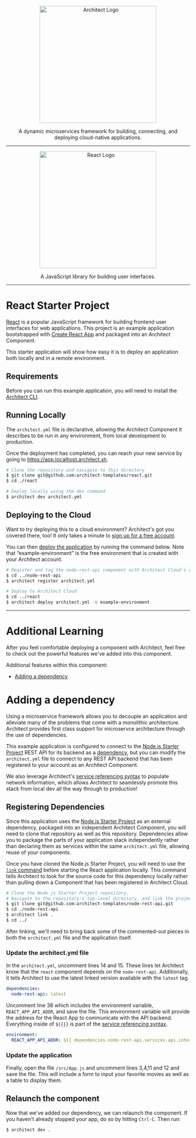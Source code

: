 <p align="center">
  <picture>
    <source media="(prefers-color-scheme: dark)" srcset="https://cdn.architect.io/logo/horizontal-inverted.png">
    <source media="(prefers-color-scheme: light)" srcset="https://cdn.architect.io/logo/horizontal.png">
    <img width="320" alt="Architect Logo" src="https://cdn.architect.io/logo/horizontal.png">
  </picture>
</p>

<p align="center">
  A dynamic microservices framework for building, connecting, and deploying cloud-native applications.
</p>

---

<p align="center">
  <a href="//react.org" target="blank"><img src="https://create-react-app.dev/img/logo.svg" width="320" alt="React Logo" /></a>
</p>

<p align="center">
  A JavaScript library for building user interfaces.
</p>

---

# React Starter Project
[React](https://reactjs.org/) is a popular JavaScript framework for building frontend user interfaces for web applications. This project is an example application bootstrapped with [Create React App](https://github.com/facebook/create-react-app) and packaged into an Architect Component.

This starter application will show how easy it is to deploy an application both locally and in a remote environment.

## Requirements
Before you can run this example application, you will need to install the [Architect CLI](https://github.com/architect-team/architect-cli).

## Running Locally
The `architect.yml` file is declarative, allowing the Architect Component it describes to be run in any environment, from local development to production.

Once the deployment has completed, you can reach your new service by going to https://app.localhost.architect.sh.

```sh
# Clone the repository and navigate to this directory
$ git clone git@github.com:architect-templates/react.git
$ cd ./react

# Deploy locally using the dev command
$ architect dev architect.yml
```
## Deploying to the Cloud

Want to try deploying this to a cloud environment? Architect's got you covered there, too! It only takes a minute to
[sign up for a free account](https://cloud.architect.io/signup).

You can then [deploy the application](https://docs.architect.io/getting-started/introduction/#deploy-to-the-cloud) by running the command below. Note that “example-environment” is the free environment that is created with your Architect account.

```sh
# Register and tag the node-rest-api component with Architect Cloud's component registry
$ cd ../node-rest-api
$ architect register architect.yml

# Deploy to Architect Cloud
$ cd ../react
$ architect deploy architect.yml -e example-environment
```

---
# Additional Learning
After you feel comfortable deploying a component with Architect, feel free to check out the powerful features we've added into this component.

Additional features within this component:
* [Adding a dependency](#adding-a-dependency)


# Adding a dependency
Using a microservice framework allows you to decouple an application and alleviate many of the problems that come with a monolithic architecture. Architect provides first class support for microservce architecture through the use of dependencies.

This example application is configured to connect to the [Node.js Starter Project](https://github.com/architect-templates/node-rest-api) REST API for its backend as a [dependency](https://docs.architect.io/components/dependencies/), but you can modify the `architect.yml` file to connect to any REST API backend that has been registered to your account as an Architect Component.

We also leverage Architect's [service referencing syntax](https://docs.architect.io/components/service-discovery/#service-referencing-syntax) to populate network information, which allows Architect to seamlessly promote this stack from local dev all the way through to production!

## Registering Dependencies
Since this application uses the [Node.js Starter Project](https://github.com/architect-templates/node-rest-api) as an external dependency, packaged into an independent Architect Component, you will need to clone that repository as well as this repository. Dependencies allow you to package the parts of your application stack independently rather than declaring them as services within the same `architect.yml` file, allowing reuse of your components.

Once you have cloned the Node.js Starter Project, you will need to use the [`link` command](https://docs.architect.io/deployments/local-environments/#local-registration) before starting the React application locally. This command tells Architect to look for the source code for this dependency locally rather than pulling down a Component that has been registered in Architect Cloud.

```sh
# Clone the Node.js Starter Project repository.
# Navigate to the repository's top-level directory, and link the project.
$ git clone git@github.com:architect-templates/node-rest-api.git
$ cd ./node-rest-api
$ architect link .
$ cd ../
```

After linking, we'll need to bring back some of the commented-out pieces in both the `architect.yml` file and the application itself.

### Update the architect.yml file
In the `architect.yml`, uncomment lines 14 and 15. These lines let Architect know that the `react` component depends on the `node-rest-api`. Additionally, it tells Architect to use the latest linked version available with the `latest` tag.

```yml
dependencies:
  node-rest-api: latest
```

Uncomment line 38 which includes the environment variable, `REACT_APP_API_ADDR`, and save the file. This environment variable will provide the address for the React App to communicate with the API backend. Everything inside of `${{}}` is part of the [service referencing syntax](https://docs.architect.io/components/service-discovery/#service-referencing-syntax).

```yml
environment:
  REACT_APP_API_ADDR: ${{ dependencies.node-rest-api.services.api.interfaces.main.ingress.url }}
```

### Update the application
Finally, open  the file `/src/App.js` and uncomment lines 3,4,11 and 12 and save the file. This will include a form to input your favorite movies as well as a table to display them.

## Relaunch the component
Now that we've added our dependency, we can relaunch the component. If you haven't already stopped your app, do so by hitting `Ctrl-C`. Then run:

```sh
$ architect dev .
```
